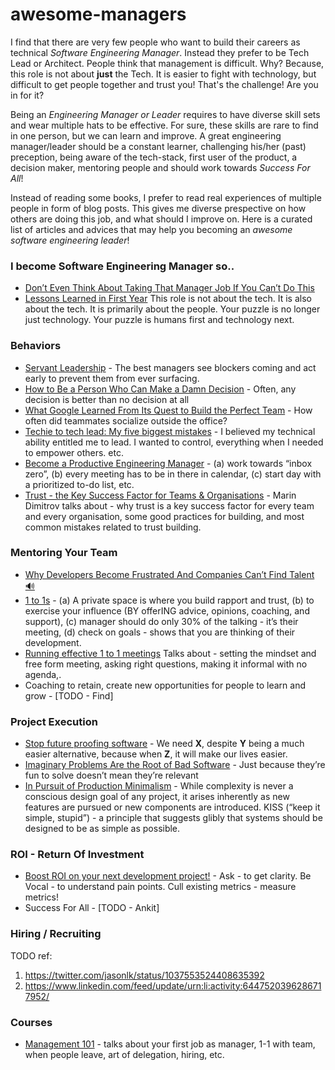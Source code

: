 # awesome-managers
I find that there are very few people who want to build their careers as technical _Software Engineering Manager_. Instead they prefer to be Tech Lead or Architect. People think that management is difficult. Why? Because, this role is not about __just__ the Tech. It is easier to fight with technology, but difficult to get people together and trust you! That's the challenge! Are you in for it?

Being an _Engineering Manager or Leader_ requires to have diverse skill sets and wear multiple hats to be effective. For sure, these skills are rare to find in one person, but we can learn and improve. A great engineering manager/leader should be a constant learner, challenging his/her (past) preception, being aware of the tech-stack, first user of the product, a decision maker, mentoring people and should work towards _Success For All_!

Instead of reading some books, I prefer to read real experiences of multiple people in form of blog posts. This gives me diverse prespective on how others are doing this job, and what should I improve on. Here is a curated list of articles and advices that may help you becoming an _awesome software engineering leader_!

### I become Software Engineering Manager so..
* [Don’t Even Think About Taking That Manager Job If You Can’t Do This](https://www.girlboss.com/work/first-time-manager-checklist)
* [Lessons Learned in First Year](https://swaroopch.com/2018/11/15/engineering-management-lessons-learned-in-first-year/) This role is not about the tech. It is also about the tech. It is primarily about the people. Your puzzle is no longer just technology. Your puzzle is humans first and technology next. 


### Behaviors

* [Servant Leadership](https://adl.io/essays/why-software-development-requires-servant-leaders/) -  The best managers see blockers coming and act early to prevent them from ever surfacing. 
* [How to Be a Person Who Can Make a Damn Decision](https://melmagazine.com/how-to-be-a-person-who-can-make-a-damn-decision-c8e374d01d52) - Often, any decision is better than no decision at all
* [What Google Learned From Its Quest to Build the Perfect Team](https://www.nytimes.com/2016/02/28/magazine/what-google-learned-from-its-quest-to-build-the-perfect-team.html) - How often did teammates socialize outside the office?
* [Techie to tech lead: My five biggest mistakes](https://www.thoughtworks.com/insights/blog/techie-tech-lead-my-5-biggest-mistakes) - I believed my technical ability entitled me to lead. I wanted to control, everything when I needed to empower others. etc.
* [Become a Productive Engineering Manager](http://theengineeringmanager.com/management-101/feeling-productive/) - (a) work towards “inbox zero”, (b) every meeting has to be in there in calendar, (c) start day with a prioritized to-do list, etc.
* [Trust - the Key Success Factor for Teams & Organisations](https://www.slideshare.net/marin_dimitrov/trust-the-key-success-factor-for-teams-organisations) -  Marin Dimitrov talks about - why trust is a key success factor for every team and every organisation, some good practices for building, and most  common mistakes related to trust building.

### Mentoring Your Team

* [Why Developers Become Frustrated And Companies Can’t Find Talent 🔊](https://codeburst.io/why-developers-become-frustrated-and-companies-cant-find-talent-c4114d8b72ac)
* [1 to 1s](http://theengineeringmanager.com/management-101/121s/) - (a) A private space is where you build rapport and trust, (b) to exercise your influence (BY offerING advice, opinions, coaching, and support), (c) manager should do only 30% of the talking - it’s their meeting, (d) check on goals - shows that you are thinking of their development.
* [Running effective 1 to 1 meetings](https://blog.impraise.com/360-feedback/how-to-run-effective-one-on-one-meetings-as-manager) Talks about - setting the mindset and free form meeting, asking right questions, making it informal with no agenda,.
* Coaching to retain, create new opportunities for people to learn and grow - [TODO - Find]

### Project Execution

* [Stop future proofing software](https://medium.com/@george3d6/stop-future-proofing-software-c984cbd65e78) - We need **X**, despite **Y** being a much easier alternative, because when **Z**, it will make our lives easier.
* [Imaginary Problems Are the Root of Bad Software](https://medium.com/s/story/imaginary-problems-d4f2921bd1b8) - Just because they’re fun to solve doesn’t mean they’re relevant
* [In Pursuit of Production Minimalism](https://brandur.org/minimalism) - While complexity is never a conscious design goal of any project, it arises inherently as new features are pursued or new components are introduced. KISS (“keep it simple, stupid”) - a principle that suggests glibly that systems should be designed to be as simple as possible.


### ROI - Return Of Investment

* [Boost ROI on your next development project!](https://medium.com/@MentorMate/boost-roi-on-your-next-development-project-10768dc8e8) - Ask - to get clarity. Be Vocal - to understand pain points. Cull existing metrics - measure metrics!
* Success For All - [TODO - Ankit]

### Hiring / Recruiting ###

TODO ref:
1. https://twitter.com/jasonlk/status/1037553524408635392
2. https://www.linkedin.com/feed/update/urn:li:activity:6447520396286717952/

### Courses

* [Management 101](http://theengineeringmanager.com/management-101/) - talks about your first job as manager, 1-1 with team, when people leave, art of delegation, hiring, etc.
